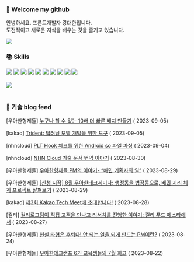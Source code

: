 ### 👋 Welcome my github

안녕하세요. 프론트개발자 강대한입니다.
<br>
도전적이고 새로운 지식을 배우는 것을 즐기고 있습니다.

<!--
![header](https://capsule-render.vercel.app/api?type=Waving&color=auto&height=300&section=header&text=Welcome&fontAlignY=40&desc=KangDaeHan%20github%20&descSize=20&descAlignY=55&animation=fadeIn&fontSize=90)

**KangDaeHan/KangDaeHan** is a ✨ _special_ ✨ repository because its `README.md` (this file) appears on your GitHub profile.

Here are some ideas to get you started:

- 🔭 I’m currently working on ...
- 🌱 I’m currently learning ...
- 👯 I’m looking to collaborate on ...
- 🤔 I’m looking for help with ...
- 💬 Ask me about ...
- 📫 How to reach me: ...
- 😄 Pronouns: ...
- ⚡ Fun fact: ...
-->

<a href="https://twinfamily.github.io" target="_blank"><img src="https://img.shields.io/badge/Blog-121D33?style=flat-square&logo=blogger&logoColor=ffffff"/></a>

### :books: Skills
<a href="#" target="_blank"><img src="https://img.shields.io/badge/React-61DAFB?style=flat-square&logo=react&logoColor=ffffff"/></a>
<a href="#" target="_blank"><img src="https://img.shields.io/badge/Html5-E34F26?style=flat-square&logo=html5&logoColor=ffffff"/></a>
<a href="#" target="_blank"><img src="https://img.shields.io/badge/Javascript-F7DF1E?style=flat-square&logo=javascript&logoColor=ffffff"/></a>
<a href="#" target="_blank"><img src="https://img.shields.io/badge/Cssmodules-000000?style=flat-square&logo=cssmodules&logoColor=ffffff"/></a>
<a href="#" target="_blank"><img src="https://img.shields.io/badge/Node.js-339933?style=flat-square&logo=nodedotjs&logoColor=ffffff"/></a>
<a href="#" target="_blank"><img src="https://img.shields.io/badge/Typescript-3178C6?style=flat-square&logo=typescript&logoColor=ffffff"/></a>
<a href="#" target="_blank"><img src="https://img.shields.io/badge/Git-F05032?style=flat-square&logo=git&logoColor=ffffff"/></a>
<a href="#" target="_blank"><img src="https://img.shields.io/badge/Gitlab-FC6D26?style=flat-square&logo=gitlab&logoColor=ffffff"/></a>
<a href="#" target="_blank"><img src="https://img.shields.io/badge/Webpack-8DD6F9?style=flat-square&logo=webpack&logoColor=ffffff"/></a>
<a href="#" target="_blank"><img src="https://img.shields.io/badge/Vite-646CFF?style=flat-square&logo=vite&logoColor=ffffff"/></a>
<br><br>
<img src="https://github-readme-stats.vercel.app/api/top-langs/?username=KangDaeHan&layout=compact">
<br><br>
### :round_pushpin: 기술 blog feed
<!-- BLOG-POST-LIST:START --><p style="marginBottom: 5px"> [우아한형제들] <a href="https://techblog.woowahan.com/13569/" target="_blank">누구나 할 수 있는 10배 더 빠른 배치 만들기</a> ( 2023-09-05)</p><p style="marginBottom: 5px"> [kakao] <a href="https://tech.kakao.com/2023/09/05/kakaobrain-trident/" target="_blank">Trident: 딥러닝 모델 개발을 위한 도구</a> ( 2023-09-05)</p><p style="marginBottom: 5px"> [nhncloud] <a href="https://meetup.nhncloud.com/posts/371" target="_blank">PLT Hook 체크를 위한 Android so 파일 파싱</a> ( 2023-09-04)</p><p style="marginBottom: 5px"> [nhncloud] <a href="https://meetup.nhncloud.com/posts/370" target="_blank">NHN Cloud 기술 문서 번역 이야기</a> ( 2023-08-30)</p><p style="marginBottom: 5px"> [우아한형제들] <a href="https://techblog.woowahan.com/13027/" target="_blank">우아한형제들 PM의 이야기- “배민 기획자의 일”</a> ( 2023-08-29)</p><p style="marginBottom: 5px"> [우아한형제들] <a href="https://techblog.woowahan.com/13547/" target="_blank">[신청 시작] 8월 우아한테크세미나: 행정동을 법정동으로, 배민 지리 체계 프로젝트 살펴보기</a> ( 2023-08-29)</p><p style="marginBottom: 5px"> [kakao] <a href="https://tech.kakao.com/2023/08/28/kakao-tech-meet-3/" target="_blank">제3회 Kakao Tech Meet에 초대합니다!</a> ( 2023-08-28)</p><p style="marginBottom: 5px"> [컬리] <a href="http://thefarmersfront.github.io/blog/kurlylog-user-research-in-kurly-food-festa-2023/" target="_blank">컬리로그팀이 직접 고객을 만나고 리서치를 진행한 이야기: 컬리 푸드 페스타에서</a> ( 2023-08-27)</p><p style="marginBottom: 5px"> [우아한형제들] <a href="https://techblog.woowahan.com/13249/" target="_blank">현실 타협은 후퇴다! 안 되는 일을 되게 만드는 PM이란?</a> ( 2023-08-24)</p><p style="marginBottom: 5px"> [우아한형제들] <a href="https://techblog.woowahan.com/13374/" target="_blank">우아한테크캠프 6기 교육생들의 7월 회고</a> ( 2023-08-22)</p><!-- BLOG-POST-LIST:END -->

<!-- ![Anurag's GitHub stats](https://github-readme-stats.vercel.app/api?username=KangDaeHan&show_icons=true&theme=radical) -->
<!--
### 📫 Blog
<table><tbody><tr>
<td>
    <a href="https://yeonyeon.tistory.com/312">
        <div>[인프콘 후기] 2023 INFCON </div>
    </a>
    <div>1. 인프콘에 참가하다 🙂 어떻게 참가할 수 있었는가 때는 2023년 7월 18일 12시 48분. 인프콘 추첨 결과 공개까지 12... </div>
    <div>23.08.16</div>
</td>
<td>
    <a href="https://yeonyeon.tistory.com/311">
        <img width="100%" src="/img/8066187260670780795.png"/><br/>
        <div>[Git] 머지 커밋 revert 하기 </div>
    </a>
    <div>🤔 git revert란? git revert란 일부 기존의 커밋들을 되돌리는 작업이다. git reset과는 다른 것이, git reset은 기... </div>
    <div>23.08.13</div>
</td>
<td>
    <a href="https://yeonyeon.tistory.com/310">
        <img width="100%" src="/img/9188834980247484156.png"/><br/>
        <div>[Spring Batch] 개념부터 코드까지 </div>
    </a>
    <div>목차 1. Spring Batch란? 2. Spring Batch 구조 3. 기본적인 세팅 4. Job, Step 5. ItemReader, ItemProcessor,  ItemW... </div>
    <div>23.07.21</div>
</td>
</tr>
</tbody></table>
-->
